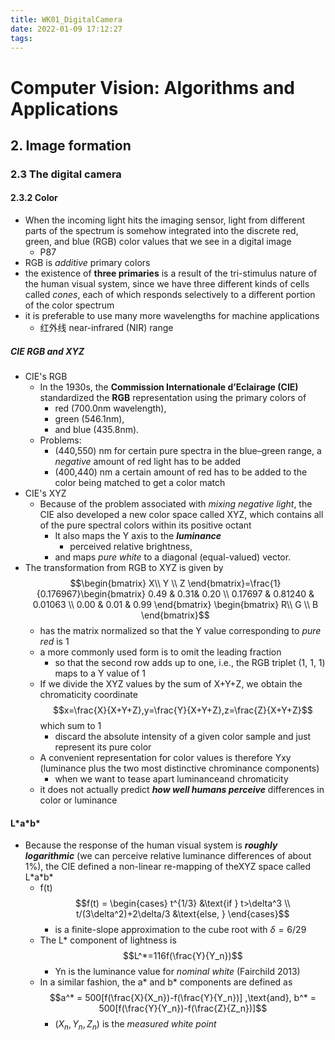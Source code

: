 ```yaml
---
title: WK01_DigitalCamera
date: 2022-01-09 17:12:27
tags:
---
```


# Computer Vision: Algorithms and Applications

## 2. Image formation

### 2.3 The digital camera

#### 2.3.2 Color
- When the incoming light hits the imaging sensor, light from different parts of the spectrum is somehow integrated into the discrete red, green, and blue (RGB) color values that we see in
a digital image
  - P87
- RGB is *additive* primary colors
- the existence of **three primaries** is a result of the tri-stimulus nature of the human visual system, since we have three different kinds of cells called *cones*, each of which responds selectively to a different portion of the color spectrum 
- it is preferable to use many more wavelengths for machine applications
  - 红外线 near-infrared (NIR) range

##### CIE RGB and XYZ

- CIE's RGB
  - In the 1930s, the **Commission Internationale d’Eclairage (CIE)** standardized the **RGB** representation using the primary colors of
    -  red (700.0nm wavelength),
    -  green (546.1nm),
    -  and blue (435.8nm).
  - Problems:
    - (440,550) nm for certain pure spectra in the blue–green range, a *negative* amount of red light has to be added
    - (400,440) nm a certain amount of red has to be added to the color being matched to get a color match
- CIE's XYZ
  - Because of the problem associated with *mixing negative light*, the CIE also developed a new color space called XYZ, which contains all of the pure spectral colors within its positive octant
    - It also maps the Y axis to the ***luminance***
      -  perceived relative brightness,
    -  and maps *pure white* to a diagonal (equal-valued) vector.
- The transformation from RGB to XYZ is
given by $$\begin{bmatrix} X\\ Y \\ Z \end{bmatrix}=\frac{1}{0.176967}\begin{bmatrix} 0.49 & 0.31& 0.20 \\ 0.17697 & 0.81240 & 0.01063 \\ 0.00 & 0.01 & 0.99 \end{bmatrix} \begin{bmatrix} R\\ G \\ B \end{bmatrix}$$
  - has the matrix normalized so that the Y value corresponding to *pure red* is 1
  - a more commonly used form is to omit the leading fraction
    - so that the second row adds up to one, i.e., the RGB triplet (1, 1, 1) maps to a Y value of 1
  - If we divide the XYZ values by the sum of X+Y+Z, we obtain the chromaticity coordinate $$x=\frac{X}{X+Y+Z},y=\frac{Y}{X+Y+Z},z=\frac{Z}{X+Y+Z}$$  which sum to 1
    - discard the absolute intensity of a given color
  sample and just represent its pure color
  - A convenient representation for color values is therefore Yxy (luminance plus the two most distinctive chrominance components)
    - when we want to tease apart luminanceand chromaticity
  - it does not actually predict ***how well humans perceive*** differences in color or luminance

#### L\*a\*b\*
- Because the response of the human visual system is ***roughly logarithmic*** (we can perceive relative luminance differences of about 1%), the CIE defined a non-linear re-mapping of theXYZ space called L\*a\*b\*
  - f(t) $$f(t) = 
  \begin{cases}
   t^{1/3} &\text{if } t>\delta^3 \\
   t/(3\delta^2)+2\delta/3 &\text{else, } 
  \end{cases}$$
    - is a finite-slope approximation to the cube root with $\delta = 6/29$
  - The L* component of lightness is $$L^*=116f(\frac{Y}{Y_n})$$
    - Yn is the luminance value for *nominal white* (Fairchild 2013)
  - In a similar fashion, the a* and b* components are defined as $$a^* = 500[f(\frac{X}{X_n})-f(\frac{Y}{Y_n})] ,\text{and}, b^* = 500[f(\frac{Y}{Y_n})-f(\frac{Z}{Z_n})]$$
    - $(X_n,Y_n,Z_n)$ is the *measured white point*
